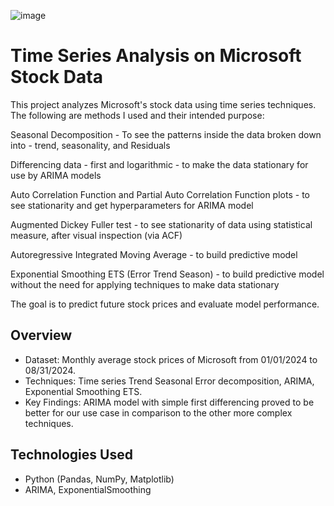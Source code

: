 ![image](https://github.com/user-attachments/assets/bbdfff95-45cc-4d3b-9653-5829c66df772)

# Time Series Analysis on Microsoft Stock Data

This project analyzes Microsoft's stock data using time series techniques. The following are methods I used and their intended purpose:

Seasonal Decomposition - To see the patterns inside the data broken down into - trend, seasonality, and Residuals

Differencing data - first and logarithmic - to make the data stationary for use by ARIMA models

Auto Correlation Function and Partial Auto Correlation Function plots - to see stationarity and get hyperparameters for ARIMA model

Augmented Dickey Fuller test - to see stationarity of data using statistical measure, after visual inspection (via ACF)

Autoregressive Integrated Moving Average - to build predictive model

Exponential Smoothing ETS (Error Trend Season) - to build predictive model without the need for applying techniques to make data stationary

The goal is to predict future stock prices and evaluate model performance.

## Overview
- Dataset: Monthly average stock prices of Microsoft from 01/01/2024 to 08/31/2024.
- Techniques: Time series Trend Seasonal Error decomposition, ARIMA, Exponential Smoothing ETS.
- Key Findings: ARIMA model with simple first differencing proved to be better for our use case in comparison to the other more complex techniques.

## Technologies Used
- Python (Pandas, NumPy, Matplotlib)
- ARIMA, ExponentialSmoothing
